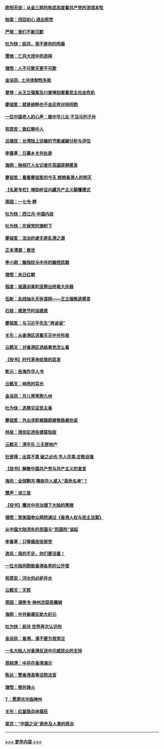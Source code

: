 #### [欧阳天剑：从金三胖的核武态度看共产党的流氓本性](../pages/nsc993/n11702238.md?t=12051533) 
#### [陆客：找回初心 退出邪党](../pages/nsc993/n11702213.md?t=12051533) 
#### [严晓：我们不能沉默](../pages/nsc993/n11702110.md?t=12051533) 
#### [吐为快：妖共，我不是你的肉盾](../pages/nsc993/n11701366.md?t=12051533) 
#### [雪绮：亡共大戏中的选择](../pages/nsc993/n11699922.md?t=12051533) 
#### [理悟：人不可欺天更不可欺](../pages/nsc993/n11699657.md?t=12051533) 
#### [金浴凤:  土共体制性失败](../pages/nsc993/n11699361.md?t=12051533) 
#### [曾铮：从王立强案及川普弹劾案看民主社会危机](../pages/nsc993/n11699318.md?t=12051533) 
#### [廖祖笙：就是纳粹也不会这样对待同胞](../pages/nsc993/n11697658.md?t=12051533) 
#### [一位中国老人的心声：做中华儿女 不当马列子孙](../pages/nsc993/n11697525.md?t=12051533) 
#### [祝君安：致红朝中人](../pages/nsc993/n11697518.md?t=12051533) 
#### [吕锡民：台湾陆上运输的节能减碳分析与评估](../pages/nsc993/n11694983.md?t=12051533) 
#### [李春草：日暮乡关何处是](../pages/nsc993/n11694805.md?t=12051533) 
#### [海网：殃视打人女记者在英国获罪感言](../pages/nsc993/n11693832.md?t=12051533) 
#### [廖祖笙：看看廖祖笙的今天 想想香港人的明天](../pages/nsc993/n11693707.md?t=12051533) 
#### [【名家专栏】弹劾听证内藏共产主义颠覆模式](../pages/nsc993/n11693563.md?t=12051533) 
#### [莲园：一七令‧辨](../pages/nsc993/n11692558.md?t=12051533) 
#### [吐为快：西江月·中国内政](../pages/nsc993/n11692071.md?t=12051533) 
#### [吐为快：在保党的旗帜下](../pages/nsc993/n11691188.md?t=12051533) 
#### [廖祖笙：法治的虚无是乱港之源](../pages/nsc993/n11690605.md?t=12051533) 
#### [正本清源：救世](../pages/nsc993/n11689134.md?t=12051533) 
#### [李小刚：脑指纹与中共的脑控武器](../pages/nsc993/n11688900.md?t=12051533) 
#### [理悟：末日红朝](../pages/nsc993/n11688829.md?t=12051533) 
#### [弧度：谁逼迫美利坚祭出终极大杀器](../pages/nsc993/n11688735.md?t=12051533) 
#### [伍新：此线抽头天拆谍网——王立强叛逃感言](../pages/nsc993/n11687981.md?t=12051533) 
#### [石铭：感恩节时话感恩](../pages/nsc993/n11687568.md?t=12051533) 
#### [廖祖笙：与习近平先生“再谈谈”](../pages/nsc993/n11687005.md?t=12051533) 
#### [关乐：从香港区选看天灭中共布局](../pages/nsc993/n11686647.md?t=12051533) 
#### [云鹤天：对香港区选结果党怎么看](../pages/nsc993/n11686216.md?t=12051533) 
#### [【投书】时代革命给我的启发](../pages/nsc993/n11684287.md?t=12051533) 
#### [乾元：告海外华人书](../pages/nsc993/n11684044.md?t=12051533) 
#### [云鹤天：响亮的耳光](../pages/nsc993/n11684254.md?t=12051533) 
#### [金浴凤：月儿弯弯照九州](../pages/nsc993/n11684231.md?t=12051533) 
#### [吐为快：选票见证民主香](../pages/nsc993/n11684206.md?t=12051533) 
#### [廖祖笙：外出求职被跟踪被套路被劝返](../pages/nsc993/n11683874.md?t=12051533) 
#### [林泉：港民区选告捷莫轻敌](../pages/nsc993/n11683930.md?t=12051533) 
#### [云鹤天：清平乐 三无房地产](../pages/nsc993/n11681521.md?t=12051533) 
#### [杜彼得：出其不意 破之必也 华人在美 庄敬自强](../pages/nsc993/n11679554.md?t=12051533) 
#### [【投书】解散中国共产党与共产主义的宣言](../pages/nsc993/n11679177.md?t=12051533) 
#### [海风：全球剿共 哪些华人或入“高危名单”？](../pages/nsc993/n11678617.md?t=12051533) 
#### [慧声：诗三首](../pages/nsc993/n11678848.md?t=12051533) 
#### [【投书】曝光中共治理下大陆的黑暗](../pages/nsc993/n11678674.md?t=12051533) 
#### [理悟：贺美国参众两院通过《香港人权与民主法案》](../pages/nsc993/n11678104.md?t=12051533) 
#### [从中国大陆消失的民国与“民国热”谈起](../pages/nsc993/n11678075.md?t=12051533) 
#### [李春草：只等瘟疫收邪党](../pages/nsc993/n11677308.md?t=12051533) 
#### [逸风：我的手足，你们要活着！](../pages/nsc993/n11676352.md?t=12051533) 
#### [一位大陆同胞致香港各界的公开信](../pages/nsc993/n11675761.md?t=12051533) 
#### [祝君安：河水何必妒井水](../pages/nsc993/n11675746.md?t=12051533) 
#### [云鹤天：天怒](../pages/nsc993/n11675718.md?t=12051533) 
#### [莲园：调笑令‧神州怎容恶魔祸](../pages/nsc993/n11675648.md?t=12051533) 
#### [海网：中共偷袭反助大纪元](../pages/nsc993/n11673515.md?t=12051533) 
#### [吐为快：妖共 世界再次认识你](../pages/nsc993/n11673506.md?t=12051533) 
#### [金浴凤：香港，请不要为我哭泣](../pages/nsc993/n11673248.md?t=12051533) 
#### [一名大陆人对香港反送中示威民众的支持](../pages/nsc993/n11672615.md?t=12051533) 
#### [郑纯清：中共在香港演示](../pages/nsc993/n11670539.md?t=12051533) 
#### [陈达：赞香港高等法院法官](../pages/nsc993/n11669542.md?t=12051533) 
#### [理悟：倒共烽火](../pages/nsc993/n11668844.md?t=12051533) 
#### [T：愿荣光光临神州](../pages/nsc993/n11668421.md?t=12051533) 
#### [关乐：红鼠狼兵休猖狂](../pages/nsc993/n11668378.md?t=12051533) 
#### [梁京：“中国之治”是危及人类的恶治](../pages/nsc993/n11668328.md?t=12051533) 

----
#### [ >>> 更早内容 <<< ](../indexes/nsc993-earlier.md)
